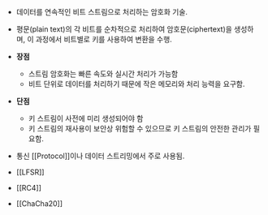 - 데이터를 연속적인 비트 스트림으로 처리하는 암호화 기술.
- 평문(plain text)의 각 비트를 순차적으로 처리하여 암호문(ciphertext)을 생성하며, 이 과정에서 비트별로 키를 사용하여 변환을 수행.
- **장점**
	- 스트림 암호화는 빠른 속도와 실시간 처리가 가능함
	- 비트 단위로 데이터를 처리하기 때문에 작은 메모리와 처리 능력을 요구함.
- **단점**
	- 키 스트림이 사전에 미리 생성되어야 함
	- 키 스트림의 재사용이 보안상 위험할 수 있으므로 키 스트림의 안전한 관리가 필요함.
- 통신 [[Protocol]]이나 데이터 스트리밍에서 주로 사용됨.

- [[LFSR]]
- [[RC4]]
- [[ChaCha20]]

